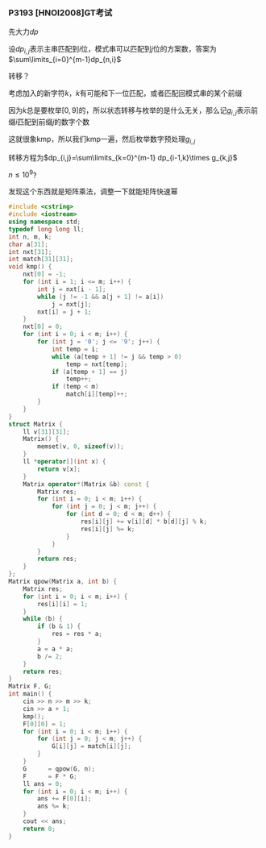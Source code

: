 ### P3193 [HNOI2008]GT考试

先大力$dp$

设$dp_{i,j}$表示主串匹配到$i$位，模式串可以匹配到$j$位的方案数，答案为$\sum\limits_{i=0}^{m-1}dp_{n,i}$

转移？

考虑加入的新字符$k$，$k$有可能和下一位匹配，或者匹配回模式串的某个前缀

因为$k$总是要枚举$[0,9]$的，所以状态转移与枚举的是什么无关，那么记$g_{i,j}$表示前缀$i$匹配到前缀$j$的数字个数

这就很象kmp，所以我们kmp一遍，然后枚举数字预处理$g_{i,j}$

转移方程为$dp_{i,j}=\sum\limits_{k=0}^{m-1} dp_{i-1,k}\times g_{k,j}$

$n\le10^9$?

发现这个东西就是矩阵乘法，调整一下就能矩阵快速幂

```cpp
#include <cstring>
#include <iostream>
using namespace std;
typedef long long ll;
int n, m, k;
char a[31];
int nxt[31];
int match[31][31];
void kmp() {
    nxt[0] = -1;
    for (int i = 1; i <= m; i++) {
        int j = nxt[i - 1];
        while (j != -1 && a[j + 1] != a[i])
            j = nxt[j];
        nxt[i] = j + 1;
    }
    nxt[0] = 0;
    for (int i = 0; i < m; i++) {
        for (int j = '0'; j <= '9'; j++) {
            int temp = i;
            while (a[temp + 1] != j && temp > 0)
                temp = nxt[temp];
            if (a[temp + 1] == j)
                temp++;
            if (temp < m)
                match[i][temp]++;
        }
    }
}
struct Matrix {
    ll v[31][31];
    Matrix() {
        memset(v, 0, sizeof(v));
    }
    ll *operator[](int x) {
        return v[x];
    }
    Matrix operator*(Matrix &b) const {
        Matrix res;
        for (int i = 0; i < m; i++) {
            for (int j = 0; j < m; j++) {
                for (int d = 0; d < m; d++) {
                    res[i][j] += v[i][d] * b[d][j] % k;
                    res[i][j] %= k;
                }
            }
        }
        return res;
    }
};
Matrix qpow(Matrix a, int b) {
    Matrix res;
    for (int i = 0; i < m; i++) {
        res[i][i] = 1;
    }
    while (b) {
        if (b & 1) {
            res = res * a;
        }
        a = a * a;
        b /= 2;
    }
    return res;
}
Matrix F, G;
int main() {
    cin >> n >> m >> k;
    cin >> a + 1;
    kmp();
    F[0][0] = 1;
    for (int i = 0; i < m; i++) {
        for (int j = 0; j < m; j++) {
            G[i][j] = match[i][j];
        }
    }
    G      = qpow(G, n);
    F      = F * G;
    ll ans = 0;
    for (int i = 0; i < m; i++) {
        ans += F[0][i];
        ans %= k;
    }
    cout << ans;
    return 0;
}
```


